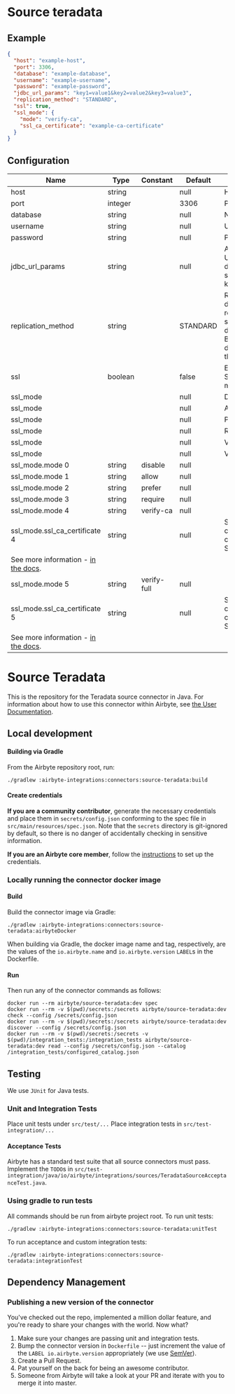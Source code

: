 # Source teradata

## Example
```json
{
  "host": "example-host",
  "port": 3306,
  "database": "example-database",
  "username": "example-username",
  "password": "example-password",
  "jdbc_url_params": "key1=value1&key2=value2&key3=value3",
  "replication_method": "STANDARD",
  "ssl": true,
  "ssl_mode": {
    "mode": "verify-ca",
    "ssl_ca_certificate": "example-ca-certificate"
  }
}
```

## Configuration
| Name | Type | Constant | Default | Description |
| --- | --- | --- | --- | --- |
|host |string||null|Hostname of the database.|
|port |integer||3306|Port of the database.|
|database |string||null|Name of the database.|
|username |string||null|Username to use to access the database.|
|password |string||null|Password associated with the username.|
|jdbc_url_params |string||null|Additional properties to pass to the JDBC URL string when connecting to the database formatted as 'key=value' pairs separated by the symbol '&'. (example: key1=value1&key2=value2&key3=value3)|
|replication_method |string||STANDARD|Replication method to use for extracting data from the database. STANDARD replication requires no setup on the DB side but will not be able to represent deletions incrementally. CDC uses the Binlog to detect inserts, updates, and deletes. This needs to be configured on the source database itself.|
|ssl |boolean||false|Encrypt data using SSL. When activating SSL, please select one of the connection modes.|
|ssl_mode |||null|Disable SSL.|
|ssl_mode |||null|Allow SSL mode.|
|ssl_mode |||null|Prefer SSL mode.|
|ssl_mode |||null|Require SSL mode.|
|ssl_mode |||null|Verify-ca SSL mode.|
|ssl_mode |||null|Verify-full SSL mode.|
|ssl_mode.mode 0|string|disable|null||
|ssl_mode.mode 1|string|allow|null||
|ssl_mode.mode 2|string|prefer|null||
|ssl_mode.mode 3|string|require|null||
|ssl_mode.mode 4|string|verify-ca|null||
|ssl_mode.ssl_ca_certificate 4|string||null|Specifies the file name of a PEM file that contains Certificate Authority (CA) certificates for use with SSLMODE=verify-ca.
 See more information - <a href="https://teradata-docs.s3.amazonaws.com/doc/connectivity/jdbc/reference/current/jdbcug_chapter_2.html#URL_SSLCA"> in the docs</a>.|
|ssl_mode.mode 5|string|verify-full|null||
|ssl_mode.ssl_ca_certificate 5|string||null|Specifies the file name of a PEM file that contains Certificate Authority (CA) certificates for use with SSLMODE=verify-full.
 See more information - <a href="https://teradata-docs.s3.amazonaws.com/doc/connectivity/jdbc/reference/current/jdbcug_chapter_2.html#URL_SSLCA"> in the docs</a>.|

# Source Teradata

This is the repository for the Teradata source connector in Java.
For information about how to use this connector within Airbyte, see [the User Documentation](https://docs.airbyte.com/integrations/sources/teradata).

## Local development

#### Building via Gradle
From the Airbyte repository root, run:
```
./gradlew :airbyte-integrations:connectors:source-teradata:build
```

#### Create credentials
**If you are a community contributor**, generate the necessary credentials and place them in `secrets/config.json` conforming to the spec file in `src/main/resources/spec.json`.
Note that the `secrets` directory is git-ignored by default, so there is no danger of accidentally checking in sensitive information.

**If you are an Airbyte core member**, follow the [instructions](https://docs.airbyte.com/connector-development#using-credentials-in-ci) to set up the credentials.

### Locally running the connector docker image

#### Build
Build the connector image via Gradle:
```
./gradlew :airbyte-integrations:connectors:source-teradata:airbyteDocker
```
When building via Gradle, the docker image name and tag, respectively, are the values of the `io.airbyte.name` and `io.airbyte.version` `LABEL`s in
the Dockerfile.

#### Run
Then run any of the connector commands as follows:
```
docker run --rm airbyte/source-teradata:dev spec
docker run --rm -v $(pwd)/secrets:/secrets airbyte/source-teradata:dev check --config /secrets/config.json
docker run --rm -v $(pwd)/secrets:/secrets airbyte/source-teradata:dev discover --config /secrets/config.json
docker run --rm -v $(pwd)/secrets:/secrets -v $(pwd)/integration_tests:/integration_tests airbyte/source-teradata:dev read --config /secrets/config.json --catalog /integration_tests/configured_catalog.json
```

## Testing
We use `JUnit` for Java tests.

### Unit and Integration Tests
Place unit tests under `src/test/...`
Place integration tests in `src/test-integration/...` 

#### Acceptance Tests
Airbyte has a standard test suite that all source connectors must pass. Implement the `TODO`s in
`src/test-integration/java/io/airbyte/integrations/sources/TeradataSourceAcceptanceTest.java`.

### Using gradle to run tests
All commands should be run from airbyte project root.
To run unit tests:
```
./gradlew :airbyte-integrations:connectors:source-teradata:unitTest
```
To run acceptance and custom integration tests:
```
./gradlew :airbyte-integrations:connectors:source-teradata:integrationTest
```

## Dependency Management

### Publishing a new version of the connector
You've checked out the repo, implemented a million dollar feature, and you're ready to share your changes with the world. Now what?
1. Make sure your changes are passing unit and integration tests.
1. Bump the connector version in `Dockerfile` -- just increment the value of the `LABEL io.airbyte.version` appropriately (we use [SemVer](https://semver.org/)).
1. Create a Pull Request.
1. Pat yourself on the back for being an awesome contributor.
1. Someone from Airbyte will take a look at your PR and iterate with you to merge it into master.

